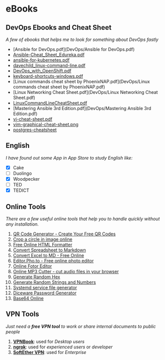 # eBooks

## DevOps Ebooks and Cheat Sheet
*A few of ebooks that helps me to look for something about DevOps fastly*
* [Ansible for DevOps.pdf](DevOps/Ansible for DevOps.pdf)
* [Ansible-Cheat_Sheet_Edureka.pdf](DevOps/Ansible-Cheat_Sheet_Edureka.pdf)
* [ansible-for-kubernetes.pdf](DevOps/ansible-for-kubernetes.pdf)
* [davechild_linux-command-line.pdf](DevOps/davechild_linux-command-line.pdf)
* [DevOps_with_OpenShift.pdf](DevOps/DevOps_with_OpenShift.pdf)
* [keyboard-shortcuts-windows.pdf](DevOps/keyboard-shortcuts-windows.pdf)
* [Linux commands cheat sheet by PhoenixNAP.pdf](DevOps/Linux commands cheat sheet by PhoenixNAP.pdf)
* [Linux Networking Cheat Sheet.pdf](DevOps/Linux Networking Cheat Sheet.pdf)
* [LinuxCommandLineCheatSheet.pdf](DevOps/LinuxCommandLineCheatSheet.pdf)
* [Mastering Ansible 3rd Edition.pdf](DevOps/Mastering Ansible 3rd Edition.pdf)
* [vi-cheat-sheet.pdf](DevOps/vi-cheat-sheet.pdf)
* [vim-graphical-cheat-sheet.png](DevOps/vim-graphical-cheat-sheet.png)
* [postgres-cheatsheet](https://gist.github.com/nhthai2005/bbabd71b275db13dd31abd8ea6dc9b5e)

## English
*I have found out some App in App Store to study English like:*
* [x] Cake
* [ ] Duolingo
* [x] Woodpecker
* [ ] TED
* [x] TEDICT

## Online Tools
*There are a few useful online tools that help you to handle quickly without any installation.*
1. [QR Code Generator - Create Your Free QR Codes](https://qr-code-generator.com)
2. [Crop a circle in image online](https://crop-circle.imageonline.co/)
3. [Free Online HTML Formatter](https://www.freeformatter.com/html-formatter.html)
4. [Convert Spreadsheet to Markdown](https://tabletomarkdown.com/convert-spreadsheet-to-markdown/)
5. [Convert Excel to MD - Free Online](https://products.aspose.app/cells/conversion/xlsx-to-md)
6. [Editor.Pho.to - Free online photo editor](https://editor.pho.to/edit/)
7. [Online Fotor Editor](https://www.fotor.com/photo-editor-app/editor/frames)
8. [Online MP3 Cutter - cut audio files in your browser](https://www.bearaudiotool.com/)
9. [Generate Random Hex](https://www.browserling.com/tools/random-hex)
10. [Generate Random Strings and Numbers](https://www.browserling.com/tools/random-string)
11. [Systemd service file generator](https://mysystemd.talos.sh/)
12. [Diceware Password Generator](https://diceware.dmuth.org/)
13. [Base64 Online](http://base64online.org/decode/)

## VPN Tools
*Just need a **free VPN tool** to work or share internal documents to public people*
1. [**VPNBook**](https://www.vpnbook.com/): used for *Desktop users*
2. [**ngrok**](https://ngrok.com/): used for *experienced users* or *developer*
3. [**SoftEther VPN**](https://www.softether.org/): used for *Enterprise*
